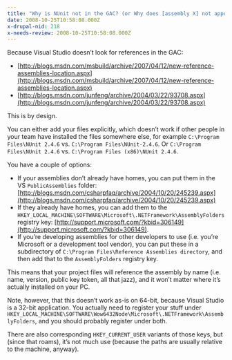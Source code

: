 ```yaml
---
title: "Why is NUnit not in the GAC? (or Why does [assembly X] not appear in Visual Studio's Add Reference dialog?)"
date: 2008-10-25T10:58:08.000Z
x-drupal-nid: 218
x-needs-review: 2008-10-25T10:58:08.000Z
---
```

Because Visual Studio doesn’t look for references in the GAC:

*   [http://blogs.msdn.com/msbuild/archive/2007/04/12/new-reference-assemblies-location.aspx](http://blogs.msdn.com/msbuild/archive/2007/04/12/new-reference-assemblies-location.aspx)
*   [http://blogs.msdn.com/junfeng/archive/2004/03/22/93708.aspx](http://blogs.msdn.com/junfeng/archive/2004/03/22/93708.aspx)

This is by design.

You can either add your files explicitly, which doesn’t work if other people in your team have installed the files somewhere else, for example `C:\Program Files\NUnit 2.4.6` vs. `C:\Program Files\NUnit-2.4.6`. Or `C:\Program Files\NUnit 2.4.6` vs. `C:\Program Files (x86)\NUnit 2.4.6`.

You have a couple of options:

*   If your assemblies don’t already have homes, you can put them in the VS `PublicAssemblies` folder: [http://blogs.msdn.com/csharpfaq/archive/2004/10/20/245239.aspx](http://blogs.msdn.com/csharpfaq/archive/2004/10/20/245239.aspx)
*   If they already have homes, you can add them to the `HKEY_LOCAL_MACHINE\SOFTWARE\Microsoft\.NETFramework\AssemblyFolders` registry key: [http://support.microsoft.com/?kbid=306149](http://support.microsoft.com/?kbid=306149).
*   If you’re developing assemblies for other developers to use (i.e. you’re Microsoft or a development tool vendor), you can put these in a subdirectory of `C:\Program Files\Reference Assemblies directory`, and then add that to the `AssemblyFolders` registry key.

This means that your project files will reference the assembly by name (i.e. name, version, public key token, all that jazz), and it won’t matter where it’s actually installed on your PC.

Note, however, that this doesn’t work as-is on 64-bit, because Visual Studio is a 32-bit application. You actually need to register your stuff under `HKEY_LOCAL_MACHINE\SOFTWARE\Wow6432Node\Microsoft\.NETFramework\AssemblyFolders`, and you should probably register under both.

There are also corresponding `HKEY_CURRENT_USER` variants of those keys, but (since that roams), it’s not much use (because the paths are usually relative to the machine, anyway).

